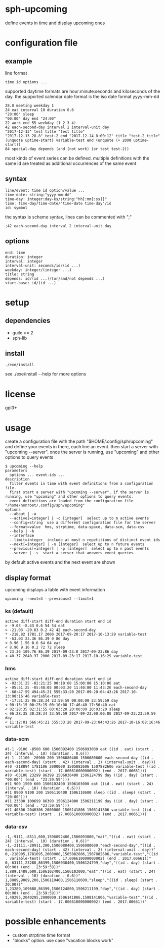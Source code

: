 # sph-upcoming
define events in time and display upcoming ones

# configuration file
## example
line format

    time id options ...

supported daytime formats are hour:minute:seconds and kiloseconds of the day. the supported calendar date format is the iso date format yyyy-mm-dd

```
28.8 meeting weekday 1
24 eat interval 10 duration 0.6
"20:00" sleep
"00:00" day end "24:00"
22 work end 55 weekday (1 2 3 4)
42 each-second-day interval 2 interval-unit day
"2017-12-13" test title "test title"
"2017-12-13 28.8" test-2 end "2017-12-14 8:00:12" title "test-2 title"
(unquote uptime-start) variable-test end (unquote (+ 2000 uptime-start))
84 special-day depends (and (not work) (or test test-2))
```

most kinds of event series can be defined. multiple definitions with the same id are treated as additional occurrences of the same event

## syntax
```
line/event: time id option/value ...
time-date: string:"yyyy-mm-dd"
time-day: integer:day-ks/string:"hh[:mm[:ss]]"
time: time-day/time-date/"time-date time-day"/id
id: symbol
```

the syntax is scheme syntax, lines can be commented with ";"

```
;42 each-second-day interval 2 interval-unit day
```

## options
```
end: time
duration: integer
interval: integer
interval-unit: seconds/id/(id ...)
weekday: integer/(integer ...)
title: string
depends: id/(id ...)/(or/and/not depends ...)
start-base: id/(id ...)
```

# setup
## dependencies
* guile >= 2
* sph-lib

## install
```
./exe/install
```

see ./exe/install --help for more options

# license
gpl3+

# usage
create a configuration file with the path "$HOME/.config/sph/upcoming" and define your events in there, each line an event.
then start a server with \"upcoming --server\". once the server is running, use \"upcoming\" and other options to query events

```
$ upcoming --help
parameters
  options ... event-ids ...
description
  filter events in time with event definitions from a configuration file.
  first start a server with "upcoming --server". if the server is running, use "upcoming" and other options to query events.
  event definitions are loaded from the configuration file "/home/nonroot/.config/sph/upcoming"
options
  --about | -a
  --active[=integer] | -c [integer]  select up to n active events
  --config=string  use a different configuration file for the server
  --format=value  hms, strptime, data-space, data-scm, data-csv
  --help | -h
  --interface
  --limit=integer  include at most n repetitions of distinct event ids
  --next[=integer] | -n [integer]  select up to n future events
  --previous[=integer] | -p [integer]  select up to n past events
  --server | -s  start a server that answers event queries
```

by default active events and the next event are shown

## display format
upcoming displays a table with event information

```
upcoming --next=4 --previous=2 --limit=1
```

### ks (default)
```
active diff-start diff-end duration start end id
> -9.03 -8.43 0.6 54 54 eat
> -21.03 -20.83 0.2 42 42 each-second-day
* -218.82 1781.17 2000 2017-09-20:17 2017-10-13:29 variable-test
* -63.03 23.36 86.39 0 86 day
< 0.96 1.56 0.6 64 64 eat
< 8.96 9.16 0.2 72 72 sleep
< 23.36 109.76 86.39 2017-09-23:0 2017-09-23:86 day
< 40.37 2040.37 2000 2017-09-23:17 2017-10-16:29 variable-test
```

### hms
```
active diff-start diff-end duration start end id
> -02:31:25 -02:21:25 00:10:00 15:00:00 15:10:00 eat
> -05:51:25 -05:48:05 00:03:20 11:40:00 11:43:20 each-second-day
* -60:47:59 494:45:21 555:33:20 2017-09-20:04:43:26 2017-10-13:08:16:46 variable-test
* -17:31:25 06:28:34 23:59:59 00:00:00 23:59:59 day
< 00:15:15 00:25:15 00:10:00 17:46:40 17:56:40 eat
< 02:28:35 02:31:55 00:03:20 20:00:00 20:03:20 sleep
< 06:28:35 30:28:34 23:59:59 2017-09-23:00:00:00 2017-09-23:23:59:59 day
< 11:12:01 566:45:21 555:33:20 2017-09-23:04:43:26 2017-10-16:08:16:46 variable-test
```

### data-scm
```
#(-1 -9100 -8500 600 1506092400 1506093000 eat ((id . eat) (start . 24) (interval . 10) (duration . 0.6)))
#(-1 -21100 -20900 200 1506080400 1506080600 each-second-day ((id . each-second-day) (start . 42) (interval . 2) (interval-unit . day)))
#(0 -218894 1781106 2000000 1505882606 1507882606 variable-test ((id . variable-test) (start . 17.006610000000002) (end . 2017.00661)))
#(0 -63100 23299 86399 1506038400 1506124799 day ((id . day) (start . "00:00") (end . "23:59:59")))
#(1 900 1500 600 1506102400 1506103000 eat ((id . eat) (start . 24) (interval . 10) (duration . 0.6)))
#(1 8900 9100 200 1506110400 1506110600 sleep ((id . sleep) (start . "20:00")))
#(1 23300 109699 86399 1506124800 1506211199 day ((id . day) (start . "00:00") (end . "23:59:59")))
#(1 40306 2040306 2000000 1506141806 1508141806 variable-test ((id . variable-test) (start . 17.006610000000002) (end . 2017.00661)))
```

### data-csv
```
-1,-9111,-8511,600,1506092400,1506093000,"eat","((id . eat) (start . 24) (interval . 10) (duration . 0.6))"
-1,-21111,-20911,200,1506080400,1506080600,"each-second-day","((id . each-second-day) (start . 42) (interval . 2) (interval-unit . day))"
0,-218905,1781095,2000000,1505882606,1507882606,"variable-test","((id . variable-test) (start . 17.006610000000002) (end . 2017.00661))"
0,-63111,23288,86399,1506038400,1506124799,"day","((id . day) (start . 00:00) (end . 23:59:59))"
1,889,1489,600,1506102400,1506103000,"eat","((id . eat) (start . 24) (interval . 10) (duration . 0.6))"
1,8889,9089,200,1506110400,1506110600,"sleep","((id . sleep) (start . 20:00))"
1,23289,109688,86399,1506124800,1506211199,"day","((id . day) (start . 00:00) (end . 23:59:59))"
1,40295,2040295,2000000,1506141806,1508141806,"variable-test","((id . variable-test) (start . 17.006610000000002) (end . 2017.00661))"
```

# possible enhancements
* custom strptime time format
* "blocks" option. use case "vacation blocks work"
